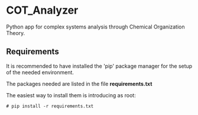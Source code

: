# COT_Analyzer

Python app for complex systems analysis through Chemical Organization
Theory.


Requirements
------------

It is recommended to have installed the 'pip' package manager for
the setup of the needed environment.

The packages needed are listed in the file __requirements.txt__

The easiest way to install them is introducing as root:
    
    # pip install -r requirements.txt




